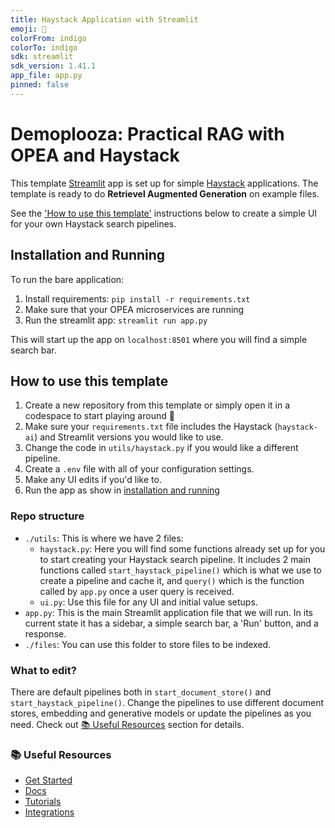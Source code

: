 ```yaml
---
title: Haystack Application with Streamlit
emoji: 👑
colorFrom: indigo
colorTo: indigo
sdk: streamlit
sdk_version: 1.41.1
app_file: app.py
pinned: false
---
```


# Demoplooza: Practical RAG with OPEA and Haystack

This template [Streamlit](https://docs.streamlit.io/) app is set up for simple [Haystack](https://haystack.deepset.ai/) applications. The template is ready to do **Retrievel Augmented Generation** on example files.

See the ['How to use this template'](#how-to-use-this-template) instructions below to create a simple UI for your own Haystack search pipelines.

## Installation and Running
To run the bare application:
1. Install requirements: `pip install -r requirements.txt`
2. Make sure that your OPEA microservices are running
3. Run the streamlit app: `streamlit run app.py`

This will start up the app on `localhost:8501` where you will find a simple search bar. 

## How to use this template
1. Create a new repository from this template or simply open it in a codespace to start playing around 💙
2. Make sure your `requirements.txt` file includes the Haystack (`haystack-ai`) and Streamlit versions you would like to use.
3. Change the code in `utils/haystack.py` if you would like a different pipeline. 
4. Create a `.env` file with all of your configuration settings.
5. Make any UI edits if you'd like to.
6. Run the app as show in [installation and running](#installation-and-running)

### Repo structure
- `./utils`: This is where we have 2 files: 
    - `haystack.py`: Here you will find some functions already set up for you to start creating your Haystack search pipeline. It includes 2 main functions called `start_haystack_pipeline()` which is what we use to create a pipeline and cache it, and `query()` which is the function called by `app.py` once a user query is received.
    - `ui.py`: Use this file for any UI and initial value setups.
- `app.py`: This is the main Streamlit application file that we will run. In its current state it has a sidebar, a simple search bar, a 'Run' button, and a response.
- `./files`: You can use this folder to store files to be indexed.

### What to edit?
There are default pipelines both in `start_document_store()` and `start_haystack_pipeline()`. Change the pipelines to use different document stores, embedding and generative models or update the pipelines as you need. Check out [📚 Useful Resources](#-useful-resources) section for details.

### 📚 Useful Resources
* [Get Started](https://haystack.deepset.ai/overview/quick-start)
* [Docs](https://docs.haystack.deepset.ai/docs/intro)
* [Tutorials](https://haystack.deepset.ai/tutorials)
* [Integrations](https://haystack.deepset.ai/integrations)
